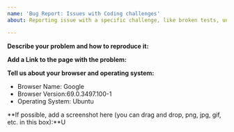 ```yaml
---
name: 'Bug Report: Issues with Coding challenges'
about: Reporting issue with a specific challenge, like broken tests, unclear instructions.

---
```


<!-- 
NOTE: If you're reporting a security issue, don't create a GitHub issue. Instead, email security@freecodecamp.org. We will look into it immediately. 
-->
**Describe your problem and how to reproduce it:**


**Add a Link to the page with the problem:**


**Tell us about your browser and operating system:**
* Browser Name: Google
* Browser Version:69.0.3497.100-1 
* Operating System: Ubuntu


**If possible, add a screenshot here (you can drag and drop, png, jpg, gif, etc. in this box):**U

